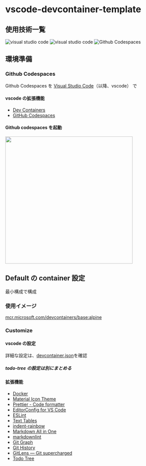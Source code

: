 # vscode-devcontainer-template

## 使用技術一覧

![visual studio code](https://img.shields.io/badge/-visual%20studio%20code-181717?style=for-the-badge&logo=visualstudiocode)
![visual studio code](https://img.shields.io/badge/-Docker-181717?style=for-the-badge&logo=docker)
![Github Codespaces](https://img.shields.io/badge/-Github%20Codespaces-181717?style=for-the-badge&logo=Github)

## 環境準備

### Github Codespaces

Github Codespaces を [Visual Studio Code](https://code.visualstudio.com/)（以降、vscode） で

#### vscode の拡張機能

- [Dev Containers](https://marketplace.visualstudio.com/items?itemName=ms-vscode-remote.remote-containers)
- [GitHub Codespaces](https://marketplace.visualstudio.com/items?itemName=GitHub.codespaces)

#### Github codespaces を起動

<img src="https://github.com/user-attachments/assets/3dd42393-58c0-4924-840f-bb6a883314a9" width="400">

## Default の container 設定

最小構成で構成

### 使用イメージ

[mcr.microsoft.com/devcontainers/base:alpine](https://hub.docker.com/r/microsoft/vscode-devcontainers)

### Customize

#### vscode の設定

詳細な設定は、[devcontainer.json](/.devcontainer/devcontainer.json)を確認

##### todo-tree の設定は別にまとめる

#### 拡張機能

- [Docker](https://marketplace.visualstudio.com/items?itemName=ms-azuretools.vscode-docker)
- [Material Icon Theme](https://marketplace.visualstudio.com/items?itemName=PKief.material-icon-theme)
- [Prettier - Code formatter](https://marketplace.visualstudio.com/items?itemName=esbenp.prettier-vscode)
- [EditorConfig for VS Code](https://marketplace.visualstudio.com/items?itemName=EditorConfig.EditorConfig)
- [ESLint](https://marketplace.visualstudio.com/items?itemName=dbaeumer.vscode-eslint)
- [Text Tables](https://marketplace.visualstudio.com/items?itemName=RomanPeshkov.vscode-text-tables)
- [indent-rainbow](https://marketplace.visualstudio.com/items?itemName=oderwat.indent-rainbow)
- [Markdown All in One](https://marketplace.visualstudio.com/items?itemName=yzhang.markdown-all-in-one)
- [markdownlint](https://marketplace.visualstudio.com/items?itemName=DavidAnson.vscode-markdownlint)
- [Git Graph](https://marketplace.visualstudio.com/items?itemName=mhutchie.git-graph)
- [Git History](https://marketplace.visualstudio.com/items?itemName=donjayamanne.githistory)
- [GitLens — Git supercharged](https://marketplace.visualstudio.com/items?itemName=eamodio.gitlens)
- [Todo Tree](https://marketplace.visualstudio.com/items?itemName=Gruntfuggly.todo-tree)
